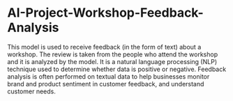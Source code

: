 # AI-Project-Workshop-Feedback-Analysis

This model is used to receive feedback (in the form of text) about a workshop. The review is taken from the people who attend the workshop and it is analyzed by the model.
It is a natural language processing (NLP) technique used to determine whether data is positive or negative.
Feedback analysis is often performed on textual data to help businesses monitor brand and product sentiment in customer feedback, and understand customer needs.
